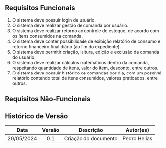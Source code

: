 


## Requisitos Funcionais

<ol>
    <li> O sistema deve possuir login de usuário.
    <li> O sistema deve realizar gestão de comanda por usuário.
    <li> O sistema deve realizar retorno ao controle de estoque, de acordo com os ítens consumidos na comanda.
    <li> O sistema deve conter possibilidade de exibição relatório de consumo e retorno financeiro final diário (ao fim do expediente).
    <li> O sistema deve permitir criação, leitura, edição e exclusão da comanda do usuário.
    <li> O sistema deve realizar cálculos matemáticos dentro da comanda, respeitando quantidade de ítens, valor do ítem, desconto, entre outros.
    <li> O sistema deve possuir histórico de comandas por dia, com um possível relatório contendo total de ítens consumidos, valores praticados, entre outros.
    

</ol>




## Requisitos Não-Funcionais 



## Histórico de Versão


|    Data    | Versão |      Descrição       |                     Autor(es)                     |
| :--------: | :----: | :------------------: | :-----------------------------------------------: |
| 20/05/2024 |  0.1   | Criação do documento | Pedro Helias